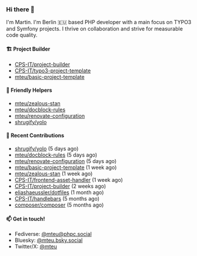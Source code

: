 ### Hi there 👋

I'm Martin. I'm Berlin 🇪🇺 based PHP developer with a main focus on TYPO3 and Symfony projects. I thrive on
collaboration and strive for measurable code quality.

#### 🏗️ Project Builder

- [CPS-IT/project-builder](https://github.com/CPS-IT/project-builder)
- [CPS-IT/typo3-project-template](https://github.com/CPS-IT/typo3-project-template)
- [mteu/basic-project-template](https://github.com/mteu/basic-project-template)

#### 🚜 Friendly Helpers

- [mteu/zealous-stan](https://github.com/mteu/zealous-stan)
- [mteu/docblock-rules](https://github.com/mteu/docblock-rules)
- [mteu/renovate-configuration](https://github.com/mteu/renovate-configuration)
- [shrugify/yolo](https://github.com/shrugify/yolo)

#### 👷 Recent Contributions


- [shrugify/yolo](https://github.com/shrugify/yolo) (5 days ago)
- [mteu/docblock-rules](https://github.com/mteu/docblock-rules) (5 days ago)
- [mteu/renovate-configuration](https://github.com/mteu/renovate-configuration) (5 days ago)
- [mteu/basic-project-template](https://github.com/mteu/basic-project-template) (1 week ago)
- [mteu/zealous-stan](https://github.com/mteu/zealous-stan) (1 week ago)
- [CPS-IT/frontend-asset-handler](https://github.com/CPS-IT/frontend-asset-handler) (1 week ago)
- [CPS-IT/project-builder](https://github.com/CPS-IT/project-builder) (2 weeks ago)
- [eliashaeussler/dotfiles](https://github.com/eliashaeussler/dotfiles) (1 month ago)
- [CPS-IT/handlebars](https://github.com/CPS-IT/handlebars) (5 months ago)
- [composer/composer](https://github.com/composer/composer) (5 months ago)

#### 📫 Get in touch!

- Fediverse: [@mteu@phpc.social](https://phpc.social/@mteu)
- Bluesky: [@mteu.bsky.social](https://bsky.app/profile/mteu.bsky.social)
- Twitter/X: [@mteu](https://x.com/mteu)
